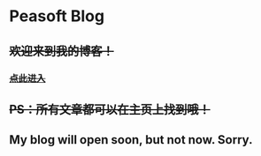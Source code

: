 # Peasoft Blog
## ~~欢迎来到我的博客！~~
### ~~[点此进入](//peasoft.github.io)~~

## ~~PS：所有文章都可以在主页上找到哦！~~
## My blog will open soon, but not now. Sorry.

